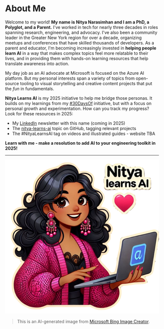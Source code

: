 # About Me

Welcome to my world! **My name is Nitya Narasimhan and I am a PhD, a Polyglot, and a Parent.** I've worked in tech for nearly three decades in roles spanning research, engineering, and advocacy. I've also been a community leader in the Greater New York region for over a decade, organizing meetups and conferences that have skilled thousands of developers. As a parent and educator, I'm becoming increasingly invested in **helping people learn AI** in a way that makes complex topics feel more relatable to their lives, and in providing them with hands-on learning resources that help translate awareness into action.

My day job as an AI advocate at Microsoft is focused on the Azure AI platform. But my personal interests span a variety of topics from open-source tooling to visual storytelling and creative content projects that put the _fun_ in fundamentals. 

**Nitya Learns AI** is my 2025 initiative to help me bridge those personas. It builds on my learnings from my [#30DaysOf](https://github.com/30DaysOf) initiative, but with a focus on personal growth and experimentation. How can you track my progress? Look for these resources in 2025:

 - My [LinkedIn](https://www.linkedin.com/in/nityan) newsletter with this name (coming in 2025)
 - The [nitya-learns-ai](https://github.com/topics/nitya-learns-ai) topic on GitHub, tagging relevant projects
 - The #NityaLearnsAI tag on videos and illustrated guides - website TBA
 
**Learn with me - make a resolution to add AI to your engineering toolkit in 2025!**

---

![Nitya](../img/nitya.png)

> This is an AI-generated image from [Microsoft Bing Image Creator](https://www.bing.com/images/create).